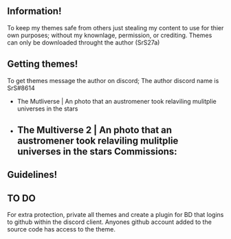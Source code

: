 ## Information!
To keep my themes safe from others just stealing my content to use for thier own purposes; without my knownlage, permission, or crediting.
Themes can only be downloaded throught the author (SrS27a)

## Getting themes!
To get themes message the author on discord; The author discord name is SrS#8614

- The Mutliverse | An photo that an austromener took relaviling mulitplie universes in the stars
- The Multiverse 2 | An photo that an austromener took relaviling mulitplie universes in the stars
  Commissions:
  -

## Guidelines!


## TO DO
For extra protection, private all themes and create a plugin for BD that logins to github within the discord client. Anyones github account added to the source code has access to the theme.
